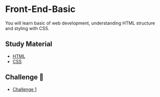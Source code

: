# Front-End-Basic

You will learn basic of web development, understanding HTML structure and styling with CSS.


## Study Material

- [HTML](https://github.com/ptrjs/frontend-basic/blob/main/study-material/html.md)
- [CSS](https://github.com/ptrjs/frontend-basic/blob/main/study-material/css.md)

## Challenge 🥋
- [Challenge 1](https://github.com/ptrjs/frontend-basic/blob/main/challenge/challenge1.md)
